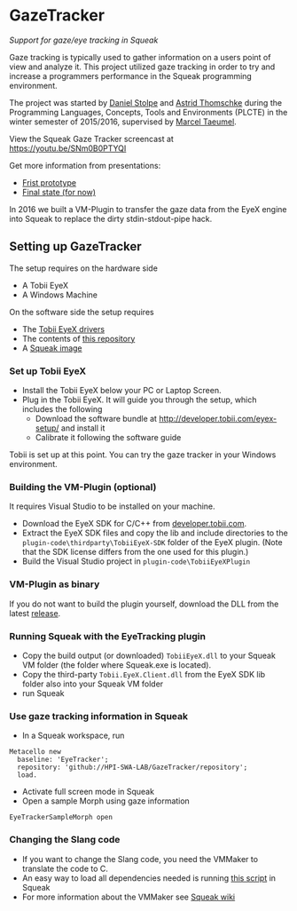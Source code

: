 # GazeTracker
_Support for gaze/eye tracking in Squeak_

Gaze tracking is typically used to gather information on a users point of view and analyze it. This project utilized gaze tracking in order to try and increase a programmers performance in the Squeak programming environment.

The project was started by [Daniel Stolpe](https://github.com/numberpi) and [Astrid Thomschke](github.com/athomschke) during the Programming Languages, Concepts, Tools and Environments (PLCTE) in the winter semester of 2015/2016, supervised by [Marcel Taeumel](https://github.com/marceltaeumel).

View the Squeak Gaze Tracker screencast at https://youtu.be/SNm0B0PTYQI

Get more information from presentations:
* [Frist prototype](https://docs.google.com/presentation/d/1-nI-6TA-7604qfjvKDztZV-Iyn9WVMYFZw6DR6xvjeY/edit?usp=sharing)
* [Final state (for now)](https://docs.google.com/presentation/d/17QsNCRyb0Y6qT02to8RwM-eY7PlWv37mVEKUq0oiiHg/edit?usp=sharing)

In 2016 we built a VM-Plugin to transfer the gaze data from the EyeX engine into Squeak to replace the dirty stdin-stdout-pipe hack.

## Setting up GazeTracker

The setup requires on the hardware side
* A Tobii EyeX
* A Windows Machine

On the software side the setup requires
* The [Tobii EyeX drivers](http://developer.tobii.com/eyex-setup/)
* The contents of [this repository](https://github.com/HPI-SWA-Lab/GazeTracker/)
* A [Squeak image](http://squeak.org/downloads/)

### Set up Tobii EyeX
* Install the Tobii EyeX below your PC or Laptop Screen.
* Plug in the Tobii EyeX. It will guide you through the setup, which includes the following
  * Download the software bundle at http://developer.tobii.com/eyex-setup/ and install it
  * Calibrate it following the software guide

Tobii is set up at this point. You can try the gaze tracker in your Windows environment.

### Building the VM-Plugin (optional)
It requires Visual Studio to be installed on your machine.
- Download the EyeX SDK for C/C++ from [developer.tobii.com](http://developer.tobii.com/downloads). 
- Extract the EyeX SDK files and copy the lib and include directories to the
  `plugin-code\thirdparty\TobiiEyeX-SDK` folder of the EyeX plugin. (Note that the SDK license differs from the one used for this plugin.)
- Build the Visual Studio project in `plugin-code\TobiiEyeXPlugin`

### VM-Plugin as binary
If you do not want to build the plugin yourself, download the DLL from the latest [release](https://github.com/HPI-SWA-Lab/GazeTracker/releases).

### Running Squeak with the EyeTracking plugin
- Copy the build output (or downloaded) `TobiiEyeX.dll` to your Squeak VM folder (the folder where Squeak.exe is located).
- Copy the third-party `Tobii.EyeX.Client.dll` from the EyeX SDK lib folder also into your Squeak VM folder
- run Squeak

### Use gaze tracking information in Squeak
* In a Squeak workspace, run
```smalltalk
Metacello new
  baseline: 'EyeTracker';
  repository: 'github://HPI-SWA-LAB/GazeTracker/repository';
  load.
```
* Activate full screen mode in Squeak
* Open a sample Morph using gaze information
```smalltalk
EyeTrackerSampleMorph open
```

### Changing the Slang code
* If you want to change the Slang code, you need the VMMaker to translate the code to C.
* An easy way to load all dependencies needed is running [this script](https://github.com/OpenSmalltalk/opensmalltalk-vm/blob/Cog/image/BuildSqueakSpurTrunkVMMakerImage.st) in Squeak
* For more information about the VMMaker see [Squeak wiki](http://wiki.squeak.org/squeak/2105)
